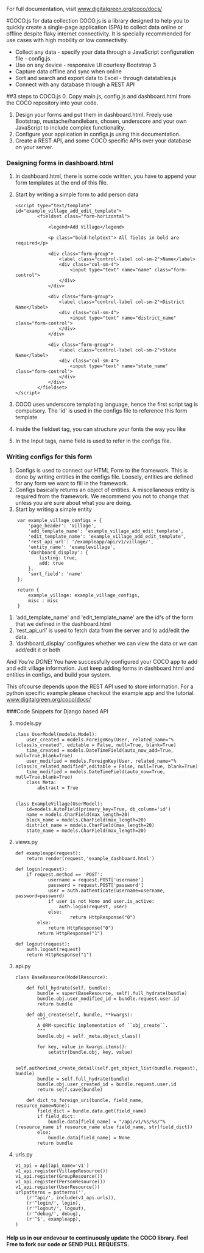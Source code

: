 For full documentation, visit www.digitalgreen.org/coco/docs/

#COCO.js for data collection
COCO.js is a library designed to help you to quickly create a single-page application (SPA) to collect data online or offline despite flaky internet connectivity. It is specially recommended for use cases with high mobility or low connectivity.
* Collect any data - specify your data through a JavaScript configuration file - config.js.
* Use on any device - responsive UI courtesy Bootstrap 3
* Capture data offline and sync when online
* Sort and search and export data to Excel - through datatables.js
* Connect with any database through a REST API

##3 steps to COCO.js
0. Copy main.js, config.js and dashboard.html from the COCO repository into your code.
1. Design your forms and put them in dashboard.html. Freely use Bootstrap, mustache/handlebars, chosen, underscore and your own JavaScript to include complex functionality.
2. Configure your application in configs.js using this documentation.
3. Create a REST API, and some COCO specific APIs over your database on your server.

### Designing forms in dashboard.html
1. In dashboard.html, there is some code written, you have to append your form templates at the end of this file.
2. Start by writing a simple form to add person data

	```
	<script type="text/template" id="example_village_add_edit_template">
	        <fieldset class="form-horizontal">
	            
	            <legend>Add Village</legend>

	            <p class="bold-helptext"> All fields in bold are required</p>
	            
	            <div class="form-group"> 
	                <label class="control-label col-sm-2">Name</label>
	                <div class="col-sm-4">
	                    <input type="text" name="name" class="form-control">
	                </div>
	            </div>

	            <div class="form-group"> 
	                <label class="control-label col-sm-2">District Name</label>
	                <div class="col-sm-4"> 
	                    <input type="text" name="district_name" class="form-control">
	                </div>
	            </div>

	            <div class="form-group"> 
	                <label class="control-label col-sm-2">State Name</label>
	                <div class="col-sm-4"> 
	                    <input type="text" name="state_name" class="form-control">
	                </div>
	            </div>    
	        </fieldset>
	</script>
	```
  1. COCO uses underscore templating language, hence the first script tag is compulsory. The 'id' is used in the configs file to reference this form template
  2. Inside the fieldset tag, you can structure your fonts the way you like
  3. In the Input tags, name field is used to refer in the configs file.

### Writing configs for this form
1. Configs is used to connect our HTML Form to the framework. This is done by writing entities in the configs file. Loosely, entities are defined for any form we want to fill in the framework.
2. Configs basically returns an object of entities. A miscellaneous entity is required from the framework. We recommend you not to change that unless you are sure about what you are doing.
3. Start by writing a simple entity

```
	var example_village_configs = {
        'page_header': 'Village',
        'add_template_name': 'example_village_add_edit_template',
        'edit_template_name': 'example_village_add_edit_template',
        'rest_api_url': '/exampleapp/api/v1/village/',
        'entity_name': 'examplevillage',
        'dashboard_display': {
            listing: true,
            add: true
        },
        'sort_field': 'name'
    };

    return {
        example_village: example_village_configs,
        misc : misc
    }
```

  1. 'add_template_name' and 'edit_template_name' are the id's of the form that we defined in the dashboard.html
  2. 'rest_api_url' is used to fetch data from the server and to add/edit the data.
  3. 'dashboard_display' configures whether we can view the data or we can add/edit it or both

And *You're DONE!* You have successfully configured your COCO app to add and edit village information. 
Just keep adding forms in dashboard.html and entities in configs, and build your system.

This ofcourse depends upon the REST API used to store information. For a python specific example please checkout the example app and the tutorial.
www.digitalgreen.org/coco/docs/

###Code Snippets for Django based API
1. models.py

	```
	class UserModel(models.Model):
		user_created = models.ForeignKey(User, related_name="%(class)s_created", editable = False, null=True, blank=True) 
		time_created = models.DateTimeField(auto_now_add=True, null=True,blank=True)
		user_modified = models.ForeignKey(User, related_name="%(class)s_related_modified",editable = False, null=True, blank=True) 
		time_modified = models.DateTimeField(auto_now=True, null=True,blank=True) 
		class Meta:
			abstract = True


	class ExampleVillage(UserModel):
		id=models.AutoField(primary_key=True, db_column='id')
		name = models.CharField(max_length=20)
		block_name = models.CharField(max_length=20)
		district_name = models.CharField(max_length=20)
		state_name = models.CharField(max_length=20)
	```

2. views.py

	```
	def exampleapp(request):
		return render(request,'example_dashboard.html')
    
	def login(request):
		if request.method == 'POST':
        		username = request.POST['username']
        		password = request.POST['password']
        		user = auth.authenticate(username=username, password=password)
        		if user is not None and user.is_active:
        			auth.login(request, user)
        		else:
            			return HttpResponse("0")
    		else:
        		return HttpResponse("0")
    		return HttpResponse("1")
    
	def logout(request):
		auth.logout(request)    
		return HttpResponse("1")
	```

3. api.py

	```
	class BaseResource(ModelResource): 

		def full_hydrate(self, bundle): 
			bundle = super(BaseResource, self).full_hydrate(bundle) 
			bundle.obj.user_modified_id = bundle.request.user.id 
			return bundle 

		def obj_create(self, bundle, **kwargs): 
			""" 
			A ORM-specific implementation of ``obj_create``. 
			""" 
			bundle.obj = self._meta.object_class() 

			for key, value in kwargs.items(): 
				setattr(bundle.obj, key, value)

			self.authorized_create_detail(self.get_object_list(bundle.request), bundle) 
			bundle = self.full_hydrate(bundle)
			bundle.obj.user_created_id = bundle.request.user.id
			return self.save(bundle)

		def dict_to_foreign_uri(bundle, field_name, resource_name=None): 
			field_dict = bundle.data.get(field_name) 
			if field_dict: 
				bundle.data[field_name] = "/api/v1/%s/%s/"%(resource_name if resource_name else field_name, str(field_dict)) 
			else: 
				bundle.data[field_name] = None
			return bundle
	```

4. urls.py

	```
	v1_api = Api(api_name='v1')
	v1_api.register(VillageResource())
	v1_api.register(GroupResource())
	v1_api.register(PersonResource())
	v1_api.register(UserResource())
	urlpatterns = patterns('',
	    (r'^api/', include(v1_api.urls)),
	    (r'^login/', login),
	    (r'^logout/', logout),
	    (r'^debug/', debug),
	    (r'^$', exampleapp),
	)
	```

#### Help us in our endevour to continuously update the COCO library. Feel Free to fork our code or SEND PULL REQUESTS.
